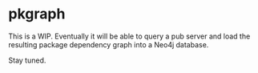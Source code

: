 # pkgraph

This is a WIP. Eventually it will be able to query a pub server and load the
resulting package dependency graph into a Neo4j database.

Stay tuned.

